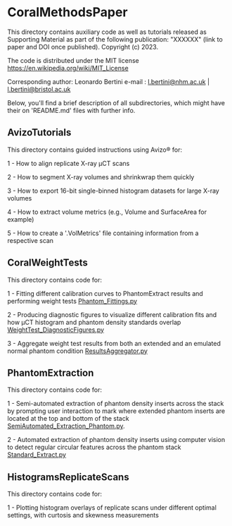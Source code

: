 # CoralMethodsPaper

This directory contains auxiliary code as well as tutorials released as Supporting Material as part of the following publication:
"XXXXXX" (link to paper and DOI once published).
Copyright (c) 2023.

The code is distributed under the MIT license https://en.wikipedia.org/wiki/MIT_License

Corresponding author: Leonardo Bertini 
e-mail :  l.bertini@nhm.ac.uk  | l.bertini@bristol.ac.uk

Below, you'll find a brief description of all subdirectories, which might have their on 'README.md' files with further info.


## AvizoTutorials

This directory contains guided instructions using Avizo® for:

1 - How to align replicate X-ray µCT scans

2 - How to segment X-ray volumes and shrinkwrap them quickly

3 - How to export 16-bit single-binned histogram datasets for large X-ray volumes

4 - How to extract volume metrics (e.g., Volume and SurfaceArea for example)

5 - How to create a '.VolMetrics' file containing information from a respective scan


## CoralWeightTests
This directory contains code for:

1 - Fitting different calibration curves to PhantomExtract results and performing weight tests [Phantom_Fittings.py](https://github.com/LeoBertiniNHM/CoralMethodsPaper/blob/main/CoralWeightTests/Phantom_Fittings.py)

2 - Producing diagnostic figures to visualize different calibration fits and how µCT histogram and phantom density standards overlap [WeightTest_DiagnosticFigures.py](https://github.com/LeoBertiniNHM/CoralMethodsPaper/blob/main/CoralWeightTests/WeightTest_DiagnosticFigures.py)

3 - Aggregate weight test results from both an extended and an emulated normal phantom condition [ResultsAggregator.py](https://github.com/LeoBertiniNHM/CoralMethodsPaper/blob/main/CoralWeightTests/ResultsAggregator.py)

## PhantomExtraction
This directory contains code for:

1 - Semi-automated extraction of phantom density inserts across the stack by prompting user interaction to mark where extended phantom inserts are located at the top and bottom of the stack [SemiAutomated_Extraction_Phantom.py](https://github.com/LeoBertiniNHM/CoralMethodsPaper/blob/main/PhantomExtraction/SemiAutomated_Extraction_Phantom.py). 

2 - Automated extraction of phantom density inserts using computer vision to detect regular circular features across the phantom stack [Standard_Extract.py](https://github.com/LeoBertiniNHM/CoralMethodsPaper/blob/main/PhantomExtraction/Standard_Extract.py)


## HistogramsReplicateScans
This directory contains code for:

1 - Plotting histogram overlays of replicate scans under different optimal settings, with curtosis and skewness measurements
